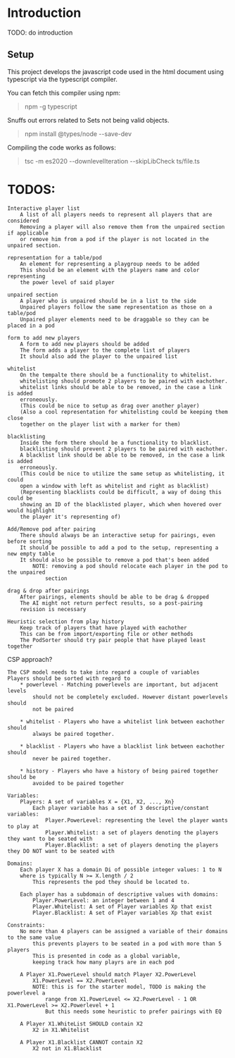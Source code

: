 # Introduction
TODO: do introduction

## Setup
This project develops the javascript code used in the html document using typescript via the typescript compiler.

You can fetch this compiler using npm:
> npm -g typescript

Snuffs out errors related to Sets not being valid objects.
> npm install @types/node --save-dev

Compiling the code works as follows:
> tsc -m es2020 --downlevelIteration --skipLibCheck ts/file.ts

# TODOS:

    Interactive player list
        A list of all players needs to represent all players that are considered
        Removing a player will also remove them from the unpaired section if applicable
        or remove him from a pod if the player is not located in the unpaired section.

    representation for a table/pod
        An element for representing a playgroup needs to be added
        This should be an element with the players name and color representing
        the power level of said player

    unpaired section
        A player who is unpaired should be in a list to the side
        Unpaired players follow the same representation as those on a table/pod
        Unpaired player elements need to be draggable so they can be placed in a pod

    form to add new players
        A form to add new players should be added
        The form adds a player to the complete list of players
        It should also add the player to the unpaired list

    whitelist
        On the tempalte there should be a functionality to whitelist.
        whitelisting should promote 2 players to be paired with eachother.
        whitelist links should be able to be removed, in the case a link is added
        erroneously.
        (This could be nice to setup as drag over another player)
        (Also a cool representation for whitelisting could be keeping them close
        together on the player list with a marker for them)

    blacklisting
        Inside the form there should be a functionality to blacklist.
        blacklisting should prevent 2 players to be paired with eachother.
        A blacklist link should be able to be removed, in the case a link is added
        erroneously.
        (This could be nice to utilize the same setup as whitelisting, it could
        open a window with left as whitelist and right as blacklist)
        (Representing blacklists could be difficult, a way of doing this could be
        showing an ID of the blacklisted player, which when hovered over would highlight
        the player it's representing of)
        
    Add/Remove pod after pairing
        There should always be an interactive setup for pairings, even before sorting
        It should be possible to add a pod to the setup, representing a new empty table
        It should also be possible to remove a pod that's been added
            NOTE: removing a pod should relocate each player in the pod to the unpaired
                section

    drag & drop after pairings
        After pairings, elements should be able to be drag & dropped
        The AI might not return perfect results, so a post-pairing
        revision is necessary

    Heuristic selection from play history
        Keep track of players that have played with eachother
        This can be from import/exporting file or other methods
        The PodSorter should try pair people that have played least together 

CSP approach?

    The CSP model needs to take into regard a couple of variables
    Players should be sorted with regard to
        * powerlevel - Matching powerlevels are important, but adjacent levels
            should not be completely excluded. However distant powerlevels should
            not be paired
        
        * whitelist - Players who have a whitelist link between eachother should
            always be paired together.
        
        * blacklist - Players who have a blacklist link between eachother should
            never be paired together.

        * history - Players who have a history of being paired together should be
            avoided to be paired together

    Variables:
        Players: A set of variables X = {X1, X2, ..., Xn}
            Each player variable has a set of 3 descriptive/constant variables:
                Player.PowerLevel: representing the level the player wants to play at
                Player.Whitelist: a set of players denoting the players they want to be seated with
                Player.Blacklist: a set of players denoting the players they DO NOT want to be seated with

    Domains:
        Each player X has a domain Di of possible integer values: 1 to N
        where is typically N >= X.length / 2
            This represents the pod they should be located to.
        
        Each player has a subdomain of descriptive values with domains:
            Player.PowerLevel: an integer between 1 and 4
            Player.Whitelist: A set of Player variables Xp that exist
            Player.Blacklist: A set of Player variables Xp that exist

    Constraints:
        No more than 4 players can be assigned a variable of their domains to the same value
            this prevents players to be seated in a pod with more than 5 players
            This is presented in code as a global variable,
            keeping track how many playrs are in each pod

        A Player X1.PowerLevel should match Player X2.PowerLevel
            X1.PowerLevel == X2.PowerLevel
            NOTE: this is for the starter model, TODO is making the powerlevel a
                range from X1.PowerLevel <= X2.PowerLevel - 1 OR X1.PowerLevel >= X2.Powerlevel + 1
                But this needs some heuristic to prefer pairings with EQ

        A Player X1.WhiteList SHOULD contain X2
            X2 in X1.Whitelist
        
        A Player X1.Blacklist CANNOT contain X2
            X2 not in X1.Blacklist
